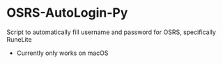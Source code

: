 # OSRS-AutoLogin-Py
 Script to automatically fill username and password for OSRS, specifically RuneLite
- Currently only works on macOS
